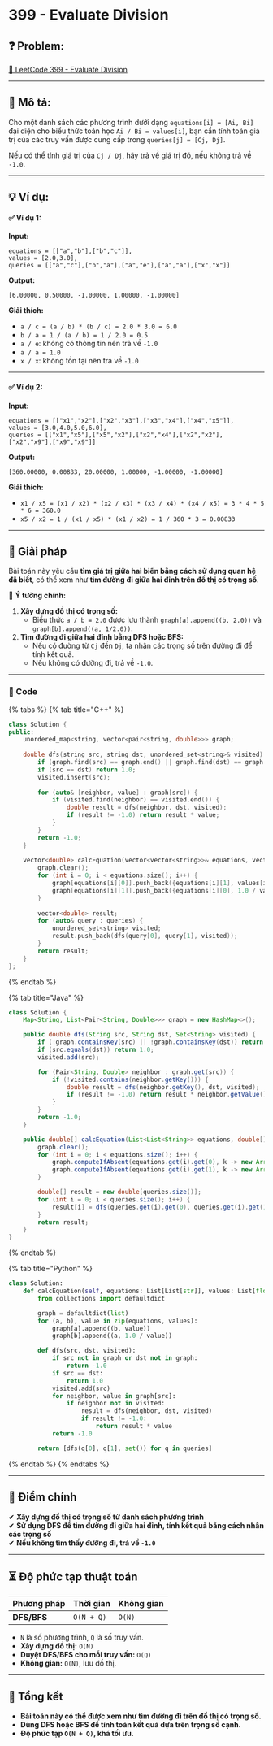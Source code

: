 # 399 - Evaluate Division

## **❓ Problem:**

[🔗 LeetCode 399 - Evaluate Division](https://leetcode.com/problems/evaluate-division)

***

## **📝 Mô tả:**

Cho một danh sách các phương trình dưới dạng `equations[i] = [Ai, Bi]` đại diện cho biểu thức toán học `Ai / Bi = values[i]`, bạn cần tính toán giá trị của các truy vấn được cung cấp trong `queries[j] = [Cj, Dj]`.

Nếu có thể tính giá trị của `Cj / Dj`, hãy trả về giá trị đó, nếu không trả về `-1.0`.

***

## **💡 Ví dụ:**

#### ✅ **Ví dụ 1:**

**Input:**

```
equations = [["a","b"],["b","c"]],  
values = [2.0,3.0],  
queries = [["a","c"],["b","a"],["a","e"],["a","a"],["x","x"]]
```

**Output:**

```
[6.00000, 0.50000, -1.00000, 1.00000, -1.00000]
```

**Giải thích:**

* `a / c = (a / b) * (b / c) = 2.0 * 3.0 = 6.0`
* `b / a = 1 / (a / b) = 1 / 2.0 = 0.5`
* `a / e`: không có thông tin nên trả về `-1.0`
* `a / a = 1.0`
* `x / x`: không tồn tại nên trả về `-1.0`

***

#### ✅ **Ví dụ 2:**

**Input:**

```
equations = [["x1","x2"],["x2","x3"],["x3","x4"],["x4","x5"]],  
values = [3.0,4.0,5.0,6.0],  
queries = [["x1","x5"],["x5","x2"],["x2","x4"],["x2","x2"],["x2","x9"],["x9","x9"]]
```

**Output:**

```
[360.00000, 0.00833, 20.00000, 1.00000, -1.00000, -1.00000]
```

**Giải thích:**

* `x1 / x5 = (x1 / x2) * (x2 / x3) * (x3 / x4) * (x4 / x5) = 3 * 4 * 5 * 6 = 360.0`
* `x5 / x2 = 1 / (x1 / x5) * (x1 / x2) = 1 / 360 * 3 = 0.00833`

***

## **🚀 Giải pháp**

Bài toán này yêu cầu **tìm giá trị giữa hai biến bằng cách sử dụng quan hệ đã biết**, có thể xem như **tìm đường đi giữa hai đỉnh trên đồ thị có trọng số**.

🔹 **Ý tưởng chính:**

1. **Xây dựng đồ thị có trọng số:**
   * Biểu thức `a / b = 2.0` được lưu thành `graph[a].append((b, 2.0))` và `graph[b].append((a, 1/2.0))`.
2. **Tìm đường đi giữa hai đỉnh bằng DFS hoặc BFS:**
   * Nếu có đường từ `Cj` đến `Dj`, ta nhân các trọng số trên đường đi để tính kết quả.
   * Nếu không có đường đi, trả về `-1.0`.

***

### **📜 Code**

{% tabs %}
{% tab title="C++" %}
```cpp
class Solution {
public:
    unordered_map<string, vector<pair<string, double>>> graph;
    
    double dfs(string src, string dst, unordered_set<string>& visited) {
        if (graph.find(src) == graph.end() || graph.find(dst) == graph.end()) return -1.0;
        if (src == dst) return 1.0;
        visited.insert(src);
        
        for (auto& [neighbor, value] : graph[src]) {
            if (visited.find(neighbor) == visited.end()) {
                double result = dfs(neighbor, dst, visited);
                if (result != -1.0) return result * value;
            }
        }
        return -1.0;
    }
    
    vector<double> calcEquation(vector<vector<string>>& equations, vector<double>& values, vector<vector<string>>& queries) {
        graph.clear();
        for (int i = 0; i < equations.size(); i++) {
            graph[equations[i][0]].push_back({equations[i][1], values[i]});
            graph[equations[i][1]].push_back({equations[i][0], 1.0 / values[i]});
        }
        
        vector<double> result;
        for (auto& query : queries) {
            unordered_set<string> visited;
            result.push_back(dfs(query[0], query[1], visited));
        }
        return result;
    }
};
```
{% endtab %}

{% tab title="Java" %}
```java
class Solution {
    Map<String, List<Pair<String, Double>>> graph = new HashMap<>();

    public double dfs(String src, String dst, Set<String> visited) {
        if (!graph.containsKey(src) || !graph.containsKey(dst)) return -1.0;
        if (src.equals(dst)) return 1.0;
        visited.add(src);

        for (Pair<String, Double> neighbor : graph.get(src)) {
            if (!visited.contains(neighbor.getKey())) {
                double result = dfs(neighbor.getKey(), dst, visited);
                if (result != -1.0) return result * neighbor.getValue();
            }
        }
        return -1.0;
    }

    public double[] calcEquation(List<List<String>> equations, double[] values, List<List<String>> queries) {
        graph.clear();
        for (int i = 0; i < equations.size(); i++) {
            graph.computeIfAbsent(equations.get(i).get(0), k -> new ArrayList<>()).add(new Pair<>(equations.get(i).get(1), values[i]));
            graph.computeIfAbsent(equations.get(i).get(1), k -> new ArrayList<>()).add(new Pair<>(equations.get(i).get(0), 1.0 / values[i]));
        }

        double[] result = new double[queries.size()];
        for (int i = 0; i < queries.size(); i++) {
            result[i] = dfs(queries.get(i).get(0), queries.get(i).get(1), new HashSet<>());
        }
        return result;
    }
}
```
{% endtab %}

{% tab title="Python" %}
```python
class Solution:
    def calcEquation(self, equations: List[List[str]], values: List[float], queries: List[List[str]]) -> List[float]:
        from collections import defaultdict

        graph = defaultdict(list)
        for (a, b), value in zip(equations, values):
            graph[a].append((b, value))
            graph[b].append((a, 1.0 / value))

        def dfs(src, dst, visited):
            if src not in graph or dst not in graph:
                return -1.0
            if src == dst:
                return 1.0
            visited.add(src)
            for neighbor, value in graph[src]:
                if neighbor not in visited:
                    result = dfs(neighbor, dst, visited)
                    if result != -1.0:
                        return result * value
            return -1.0

        return [dfs(q[0], q[1], set()) for q in queries]
```
{% endtab %}
{% endtabs %}

***

## **🎯 Điểm chính**

✔ **Xây dựng đồ thị có trọng số từ danh sách phương trình**\
✔ **Sử dụng DFS để tìm đường đi giữa hai đỉnh, tính kết quả bằng cách nhân các trọng số**\
✔ **Nếu không tìm thấy đường đi, trả về `-1.0`**

***

## **⏳ Độ phức tạp thuật toán**

| Phương pháp | Thời gian  | Không gian |
| ----------- | ---------- | ---------- |
| **DFS/BFS** | `O(N + Q)` | `O(N)`     |

* `N` là số phương trình, `Q` là số truy vấn.
* **Xây dựng đồ thị:** `O(N)`
* **Duyệt DFS/BFS cho mỗi truy vấn:** `O(Q)`
* **Không gian:** `O(N)`, lưu đồ thị.

***

## **📌 Tổng kết**

* **Bài toán này có thể được xem như tìm đường đi trên đồ thị có trọng số.**
* **Dùng DFS hoặc BFS để tính toán kết quả dựa trên trọng số cạnh.**
* **Độ phức tạp `O(N + Q)`, khá tối ưu.**
